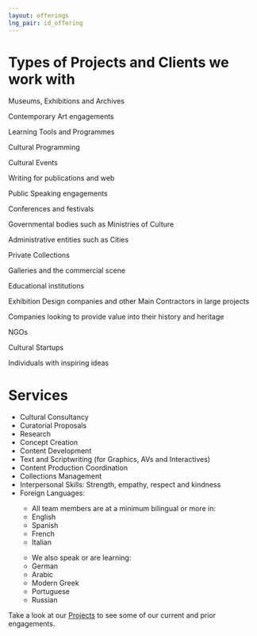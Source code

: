 ```yaml
---
layout: offerings
lng_pair: id_offering
---
```

<script src="https://kit.fontawesome.com/9293cabefc.js" crossorigin="anonymous"></script>
<div class="row">
    <div class="col-md-12">
        <div class="position-relative">
                 <h1 class="title2">Types of Projects and Clients we work with</h1>
                 <div class="offlist">
                    <p><i class="fa-solid fa-building-columns"></i>Museums, Exhibitions and Archives</p>
                            <p><i class="fa-solid fa-palette"></i>Contemporary Art engagements</p>
                            <p><i class="fa-solid fa-pen"></i>Learning Tools and Programmes</p>
                            <p><i class="fa-solid fa-gear"></i>Cultural Programming</p>
                            <p><i class="fa-solid fa-masks-theater"></i>Cultural Events</p>
                            <p><i class="fa-solid fa-pen-nib"></i>Writing for publications and web</p>
                            <p><i class="fa-solid fa-comments"></i>Public Speaking engagements</p>
                            <p><i class="fa-solid fa-users"></i>Conferences and festivals</p>
                            <p><i class="fa-solid fa-building"></i>Governmental bodies such as Ministries of Culture</p>
                            <p><i class="fa-solid fa-city"></i>Administrative entities such as Cities</p>
                            <p><i class="fa-solid fa-paintbrush"></i>Private Collections</p>
                            <p><i class="fa-solid fa-handshake"></i>Galleries and the commercial scene</p>
                            <p><i class="fa-solid fa-school"></i>Educational institutions</p>
                            <p><i class="fa-solid fa-list-check"></i>Exhibition Design companies and other Main Contractors in large projects</p>
                            <p><i class="fa-solid fa-sitemap"></i>Companies looking to provide value into their history and heritage </p>
                            <p><i class="fa-solid fa-building-ngo"></i>NGOs</p>
                            <p><i class="fa-solid fa-rocket"></i>Cultural Startups</p>
                            <p><i class="fa-solid fa-lightbulb"></i>Individuals with inspiring ideas</p>
                        </div>
                 <h1 class="title2">Services</h1>
                        <ul id="offering-services">
                            <li>Cultural Consultancy</li>
                            <li>Curatorial Proposals</li>
                            <li>Research</li>
                            <li>Concept Creation</li>
                            <li>Content Development</li>
                            <li>Text and Scriptwriting (for Graphics, AVs and Interactives)</li>
                            <li>Content Production Coordination</li>
                            <li>Collections Management</li>
                            <li> Interpersonal Skills: Strength, empathy, respect and kindness</li>
                            <li>Foreign Languages:
                            <div>
                                <ul class="sub-item">
                                    <li>All team members are at a minimum bilingual or more in:</li>
                                    <li>English</li>
                                    <li>Spanish</li>
                                    <li>French</li>
                                    <li>Italian</li>
                                </ul>
                                <ul class="sub-item">
                                    <li>We also speak or are learning:</li>
                                    <li>German</li>
                                    <li>Arabic</li>
                                    <li>Modern Greek</li>
                                    <li>Portuguese</li>
                                    <li>Russian</li>
                                </ul>
                            </div>
                            </li>
                        </ul>
            </div>
         </div>
    </div> 
   <p>Take a look at our <a class="link" href="/tabs/projects.html">Projects</a> to see some of our current and prior engagements.</p>
